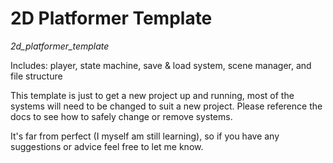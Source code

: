 # 2D Platformer Template
*2d_platformer_template*

Includes: player, state machine, save &amp; load system, scene manager, and file structure

This template is just to get a new project up and running, most of the systems will need to be changed to suit a new project.
Please reference the docs to see how to safely change or remove systems.

It's far from perfect (I myself am still learning), so if you have any suggestions or advice feel free to let me know.
